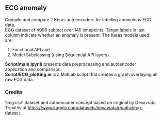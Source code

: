 ## ECG anomaly
Compile and compare 2 Keras autoencoders for labeling anomolous ECG data. \
ECG dataset of 4998 subject over 140 timepoints. Target labels in last column indicate whether an anomaly is present. The Keras models used are: 
1. Functional API and 
2. Model Subclassing (using Sequential API layers).
   
**Script/main.ipynb** presents data preprocessing and autoencoder application and comparison.\
**Script/ECG_plotting.m** is a MatLab script that creates a graph overlaying all raw ECG data.


### Credits
'ecg.csv' dataset and autoencoder concept based on original by Devavrata Tripathy at https://www.kaggle.com/datasets/devavratatripathy/ecg-dataset.
